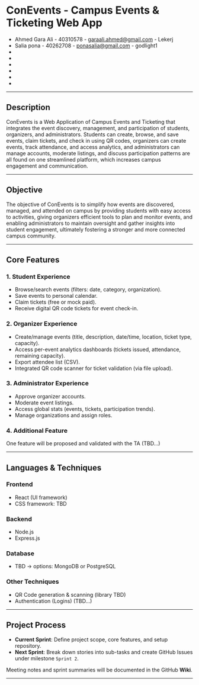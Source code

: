 # ConEvents - Campus Events & Ticketing Web App

- Ahmed Gara Ali - 40310578 - garaali.ahmed@gmail.com - Lekerj
- Salia pona - 40262708 - ponasalia@gmail.com - godlight1
-
-
-
-
-
-

---

## Description

ConEvents is a Web Application of Campus Events and Ticketing that integrates the event discovery, management, and participation of students, organizers, and administrators. Students can create, browse, and save events, claim tickets, and check in using QR codes, organizers can create events, track attendance, and access analytics, and administrators can manage accounts, moderate listings, and discuss participation patterns are all found on one streamlined platform, which increases campus engagement and communication.

---

## Objective
The objective of ConEvents is to simplify how events are discovered, managed, and attended on campus by providing students with easy access to activities, giving organizers efficient tools to plan and monitor events, and enabling administrators to maintain oversight and gather insights into student engagement, ultimately fostering a stronger and more connected campus community.

---

## Core Features

### 1. Student Experience
- Browse/search events (filters: date, category, organization).  
- Save events to personal calendar.  
- Claim tickets (free or mock paid).  
- Receive digital QR code tickets for event check-in.  

### 2. Organizer Experience
- Create/manage events (title, description, date/time, location, ticket type, capacity).  
- Access per-event analytics dashboards (tickets issued, attendance, remaining capacity).  
- Export attendee list (CSV).  
- Integrated QR code scanner for ticket validation (via file upload).  

### 3. Administrator Experience
- Approve organizer accounts.  
- Moderate event listings.  
- Access global stats (events, tickets, participation trends).  
- Manage organizations and assign roles.  

### 4. Additional Feature
One feature will be proposed and validated with the TA (TBD...)

---

## Languages & Techniques  

### Frontend
- React (UI framework)  
- CSS framework: TBD
### Backend
- Node.js  
- Express.js  

### Database
- TBD -> options: MongoDB or PostgreSQL  

### Other Techniques
- QR Code generation & scanning (library TBD)  
- Authentication (Logins) (TBD...)  

---

## Project Process
- **Current Sprint**: Define project scope, core features, and setup repository.  
- **Next Sprint**: Break down stories into sub-tasks and create GitHub Issues under milestone `Sprint 2`.  

Meeting notes and sprint summaries will be documented in the GitHub **Wiki**.  

---
